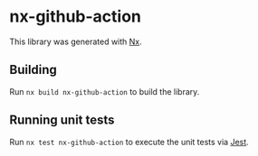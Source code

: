 # nx-github-action

This library was generated with [Nx](https://nx.dev).

## Building

Run `nx build nx-github-action` to build the library.

## Running unit tests

Run `nx test nx-github-action` to execute the unit tests via [Jest](https://jestjs.io).
